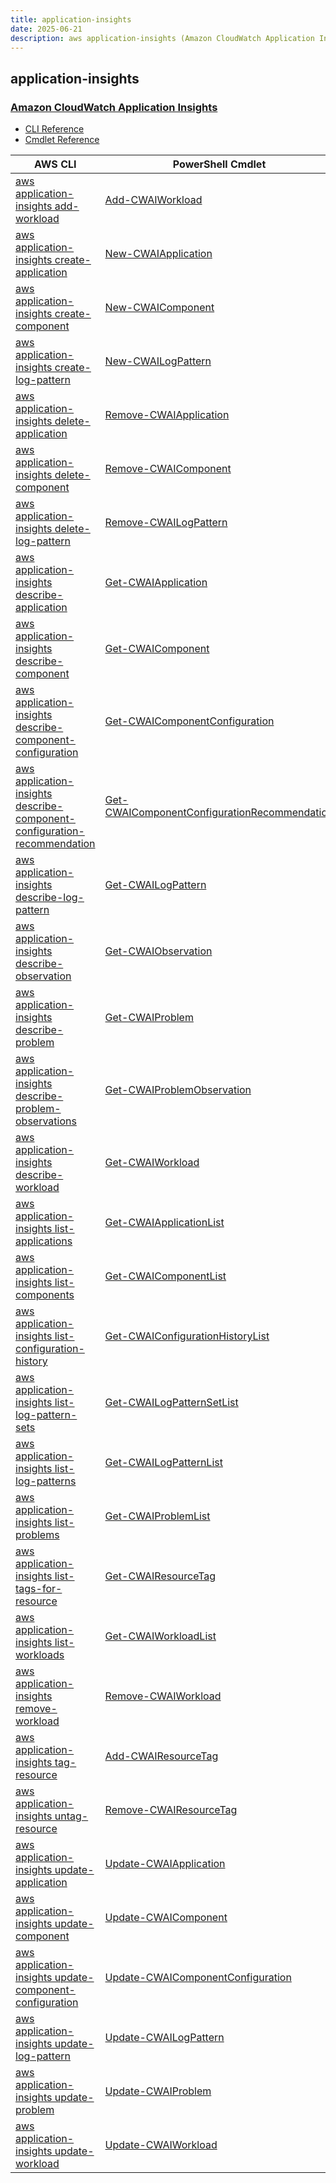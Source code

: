 ```yaml
---
title: application-insights
date: 2025-06-21
description: aws application-insights (Amazon CloudWatch Application Insights) command/cmdlet list.
---
```


## application-insights

### [Amazon CloudWatch Application Insights](https://docs.aws.amazon.com/AmazonCloudWatch/latest/monitoring/cloudwatch-application-insights.html)

* [CLI Reference](https://awscli.amazonaws.com/v2/documentation/api/latest/reference/application-insights/index.html)
* [Cmdlet Reference](https://docs.aws.amazon.com/powershell/latest/reference/items/Amazon_CloudWatch_Application_Insights_cmdlets.html)

|AWS CLI|PowerShell Cmdlet|
|----|----|
|[aws application-insights add-workload](https://awscli.amazonaws.com/v2/documentation/api/latest/reference/application-insights/add-workload.html)|[Add-CWAIWorkload](https://docs.aws.amazon.com/powershell/latest/reference/items/Add-CWAIWorkload.html)|
|[aws application-insights create-application](https://awscli.amazonaws.com/v2/documentation/api/latest/reference/application-insights/create-application.html)|[New-CWAIApplication](https://docs.aws.amazon.com/powershell/latest/reference/items/New-CWAIApplication.html)|
|[aws application-insights create-component](https://awscli.amazonaws.com/v2/documentation/api/latest/reference/application-insights/create-component.html)|[New-CWAIComponent](https://docs.aws.amazon.com/powershell/latest/reference/items/New-CWAIComponent.html)|
|[aws application-insights create-log-pattern](https://awscli.amazonaws.com/v2/documentation/api/latest/reference/application-insights/create-log-pattern.html)|[New-CWAILogPattern](https://docs.aws.amazon.com/powershell/latest/reference/items/New-CWAILogPattern.html)|
|[aws application-insights delete-application](https://awscli.amazonaws.com/v2/documentation/api/latest/reference/application-insights/delete-application.html)|[Remove-CWAIApplication](https://docs.aws.amazon.com/powershell/latest/reference/items/Remove-CWAIApplication.html)|
|[aws application-insights delete-component](https://awscli.amazonaws.com/v2/documentation/api/latest/reference/application-insights/delete-component.html)|[Remove-CWAIComponent](https://docs.aws.amazon.com/powershell/latest/reference/items/Remove-CWAIComponent.html)|
|[aws application-insights delete-log-pattern](https://awscli.amazonaws.com/v2/documentation/api/latest/reference/application-insights/delete-log-pattern.html)|[Remove-CWAILogPattern](https://docs.aws.amazon.com/powershell/latest/reference/items/Remove-CWAILogPattern.html)|
|[aws application-insights describe-application](https://awscli.amazonaws.com/v2/documentation/api/latest/reference/application-insights/describe-application.html)|[Get-CWAIApplication](https://docs.aws.amazon.com/powershell/latest/reference/items/Get-CWAIApplication.html)|
|[aws application-insights describe-component](https://awscli.amazonaws.com/v2/documentation/api/latest/reference/application-insights/describe-component.html)|[Get-CWAIComponent](https://docs.aws.amazon.com/powershell/latest/reference/items/Get-CWAIComponent.html)|
|[aws application-insights describe-component-configuration](https://awscli.amazonaws.com/v2/documentation/api/latest/reference/application-insights/describe-component-configuration.html)|[Get-CWAIComponentConfiguration](https://docs.aws.amazon.com/powershell/latest/reference/items/Get-CWAIComponentConfiguration.html)|
|[aws application-insights describe-component-configuration-recommendation](https://awscli.amazonaws.com/v2/documentation/api/latest/reference/application-insights/describe-component-configuration-recommendation.html)|[Get-CWAIComponentConfigurationRecommendation](https://docs.aws.amazon.com/powershell/latest/reference/items/Get-CWAIComponentConfigurationRecommendation.html)|
|[aws application-insights describe-log-pattern](https://awscli.amazonaws.com/v2/documentation/api/latest/reference/application-insights/describe-log-pattern.html)|[Get-CWAILogPattern](https://docs.aws.amazon.com/powershell/latest/reference/items/Get-CWAILogPattern.html)|
|[aws application-insights describe-observation](https://awscli.amazonaws.com/v2/documentation/api/latest/reference/application-insights/describe-observation.html)|[Get-CWAIObservation](https://docs.aws.amazon.com/powershell/latest/reference/items/Get-CWAIObservation.html)|
|[aws application-insights describe-problem](https://awscli.amazonaws.com/v2/documentation/api/latest/reference/application-insights/describe-problem.html)|[Get-CWAIProblem](https://docs.aws.amazon.com/powershell/latest/reference/items/Get-CWAIProblem.html)|
|[aws application-insights describe-problem-observations](https://awscli.amazonaws.com/v2/documentation/api/latest/reference/application-insights/describe-problem-observations.html)|[Get-CWAIProblemObservation](https://docs.aws.amazon.com/powershell/latest/reference/items/Get-CWAIProblemObservation.html)|
|[aws application-insights describe-workload](https://awscli.amazonaws.com/v2/documentation/api/latest/reference/application-insights/describe-workload.html)|[Get-CWAIWorkload](https://docs.aws.amazon.com/powershell/latest/reference/items/Get-CWAIWorkload.html)|
|[aws application-insights list-applications](https://awscli.amazonaws.com/v2/documentation/api/latest/reference/application-insights/list-applications.html)|[Get-CWAIApplicationList](https://docs.aws.amazon.com/powershell/latest/reference/items/Get-CWAIApplicationList.html)|
|[aws application-insights list-components](https://awscli.amazonaws.com/v2/documentation/api/latest/reference/application-insights/list-components.html)|[Get-CWAIComponentList](https://docs.aws.amazon.com/powershell/latest/reference/items/Get-CWAIComponentList.html)|
|[aws application-insights list-configuration-history](https://awscli.amazonaws.com/v2/documentation/api/latest/reference/application-insights/list-configuration-history.html)|[Get-CWAIConfigurationHistoryList](https://docs.aws.amazon.com/powershell/latest/reference/items/Get-CWAIConfigurationHistoryList.html)|
|[aws application-insights list-log-pattern-sets](https://awscli.amazonaws.com/v2/documentation/api/latest/reference/application-insights/list-log-pattern-sets.html)|[Get-CWAILogPatternSetList](https://docs.aws.amazon.com/powershell/latest/reference/items/Get-CWAILogPatternSetList.html)|
|[aws application-insights list-log-patterns](https://awscli.amazonaws.com/v2/documentation/api/latest/reference/application-insights/list-log-patterns.html)|[Get-CWAILogPatternList](https://docs.aws.amazon.com/powershell/latest/reference/items/Get-CWAILogPatternList.html)|
|[aws application-insights list-problems](https://awscli.amazonaws.com/v2/documentation/api/latest/reference/application-insights/list-problems.html)|[Get-CWAIProblemList](https://docs.aws.amazon.com/powershell/latest/reference/items/Get-CWAIProblemList.html)|
|[aws application-insights list-tags-for-resource](https://awscli.amazonaws.com/v2/documentation/api/latest/reference/application-insights/list-tags-for-resource.html)|[Get-CWAIResourceTag](https://docs.aws.amazon.com/powershell/latest/reference/items/Get-CWAIResourceTag.html)|
|[aws application-insights list-workloads](https://awscli.amazonaws.com/v2/documentation/api/latest/reference/application-insights/list-workloads.html)|[Get-CWAIWorkloadList](https://docs.aws.amazon.com/powershell/latest/reference/items/Get-CWAIWorkloadList.html)|
|[aws application-insights remove-workload](https://awscli.amazonaws.com/v2/documentation/api/latest/reference/application-insights/remove-workload.html)|[Remove-CWAIWorkload](https://docs.aws.amazon.com/powershell/latest/reference/items/Remove-CWAIWorkload.html)|
|[aws application-insights tag-resource](https://awscli.amazonaws.com/v2/documentation/api/latest/reference/application-insights/tag-resource.html)|[Add-CWAIResourceTag](https://docs.aws.amazon.com/powershell/latest/reference/items/Add-CWAIResourceTag.html)|
|[aws application-insights untag-resource](https://awscli.amazonaws.com/v2/documentation/api/latest/reference/application-insights/untag-resource.html)|[Remove-CWAIResourceTag](https://docs.aws.amazon.com/powershell/latest/reference/items/Remove-CWAIResourceTag.html)|
|[aws application-insights update-application](https://awscli.amazonaws.com/v2/documentation/api/latest/reference/application-insights/update-application.html)|[Update-CWAIApplication](https://docs.aws.amazon.com/powershell/latest/reference/items/Update-CWAIApplication.html)|
|[aws application-insights update-component](https://awscli.amazonaws.com/v2/documentation/api/latest/reference/application-insights/update-component.html)|[Update-CWAIComponent](https://docs.aws.amazon.com/powershell/latest/reference/items/Update-CWAIComponent.html)|
|[aws application-insights update-component-configuration](https://awscli.amazonaws.com/v2/documentation/api/latest/reference/application-insights/update-component-configuration.html)|[Update-CWAIComponentConfiguration](https://docs.aws.amazon.com/powershell/latest/reference/items/Update-CWAIComponentConfiguration.html)|
|[aws application-insights update-log-pattern](https://awscli.amazonaws.com/v2/documentation/api/latest/reference/application-insights/update-log-pattern.html)|[Update-CWAILogPattern](https://docs.aws.amazon.com/powershell/latest/reference/items/Update-CWAILogPattern.html)|
|[aws application-insights update-problem](https://awscli.amazonaws.com/v2/documentation/api/latest/reference/application-insights/update-problem.html)|[Update-CWAIProblem](https://docs.aws.amazon.com/powershell/latest/reference/items/Update-CWAIProblem.html)|
|[aws application-insights update-workload](https://awscli.amazonaws.com/v2/documentation/api/latest/reference/application-insights/update-workload.html)|[Update-CWAIWorkload](https://docs.aws.amazon.com/powershell/latest/reference/items/Update-CWAIWorkload.html)|

